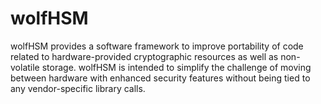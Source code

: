 # wolfHSM

wolfHSM provides a software framework to improve portability of code related to
hardware-provided cryptographic resources as well as non-volatile storage.
wolfHSM is intended to simplify the challenge of moving between hardware with
enhanced security features without being tied to any vendor-specific library
calls.
